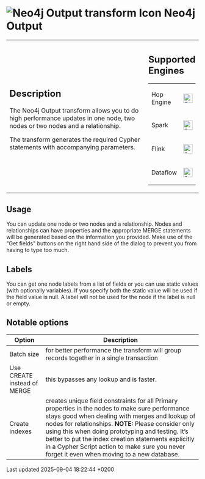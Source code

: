 <div id="header">

# <span class="image image-doc-icon">![Neo4j Output transform Icon](../assets/images/transforms/icons/neo4j_output.svg)</span> Neo4j Output

</div>

<div id="content">

<div id="preamble">

<div class="sectionbody">

<table>
<colgroup>
<col style="width: 75%" />
<col style="width: 25%" />
</colgroup>
<tbody>
<tr class="odd">
<td><div class="content">
<div class="sect1">
<h2 id="_description">Description</h2>
<div class="sectionbody">
<div class="paragraph">
<p>The Neo4j Output transform allows you to do high performance updates in one node, two nodes or two nodes and a relationship.</p>
</div>
<div class="paragraph">
<p>The transform generates the required Cypher statements with accompanying parameters.</p>
</div>
</div>
</div>
</div></td>
<td><div class="content">
<div class="sect1">
<h2 id="_supported_engines">Supported Engines</h2>
<div class="sectionbody">
<table>
<tbody>
<tr class="odd">
<td><p>Hop Engine</p></td>
<td><div class="content">
<div class="paragraph">
<p><span class="image"><img src="../assets/images/check_mark.svg" alt="Supported" width="24" /></span></p>
</div>
</div></td>
</tr>
<tr class="even">
<td><p>Spark</p></td>
<td><div class="content">
<div class="paragraph">
<p><span class="image"><img src="../assets/images/check_mark.svg" alt="Supported" width="24" /></span></p>
</div>
</div></td>
</tr>
<tr class="odd">
<td><p>Flink</p></td>
<td><div class="content">
<div class="paragraph">
<p><span class="image"><img src="../assets/images/check_mark.svg" alt="Supported" width="24" /></span></p>
</div>
</div></td>
</tr>
<tr class="even">
<td><p>Dataflow</p></td>
<td><div class="content">
<div class="paragraph">
<p><span class="image"><img src="../assets/images/check_mark.svg" alt="Supported" width="24" /></span></p>
</div>
</div></td>
</tr>
</tbody>
</table>
</div>
</div>
</div></td>
</tr>
</tbody>
</table>

</div>

</div>

<div class="sect1">

## Usage

<div class="sectionbody">

<div class="paragraph">

You can update one node or two nodes and a relationship. Nodes and relationships can have properties and the appropriate MERGE statements will be generated based on the information you provided. Make use of the "Get fields" buttons on the right hand side of the dialog to prevent you from having to type too much.

</div>

</div>

</div>

<div class="sect1">

## Labels

<div class="sectionbody">

<div class="paragraph">

You can get one node labels from a list of fields or you can use static values (with optionally variables). If you specify both the static value will be used if the field value is null. A label will not be used for the node if the label is null or empty.

</div>

</div>

</div>

<div class="sect1">

## Notable options

<div class="sectionbody">

| Option                      | Description                                                                                                                                                                                                                                                                                                                                                                                                           |
| --------------------------- | --------------------------------------------------------------------------------------------------------------------------------------------------------------------------------------------------------------------------------------------------------------------------------------------------------------------------------------------------------------------------------------------------------------------- |
| Batch size                  | for better performance the transform will group records together in a single transaction                                                                                                                                                                                                                                                                                                                              |
| Use CREATE instead of MERGE | this bypasses any lookup and is faster.                                                                                                                                                                                                                                                                                                                                                                               |
| Create indexes              | creates unique field constraints for all Primary properties in the nodes to make sure performance stays good when dealing with merges and lookup of nodes for relationships. **NOTE:** Please consider only using this when doing prototyping and testing. It’s better to put the index creation statements explicitly in a Cypher Script action to make sure you never forget it even when moving to a new database. |

</div>

</div>

</div>

<div id="footer">

<div id="footer-text">

Last updated 2025-09-04 18:22:44 +0200

</div>

</div>
